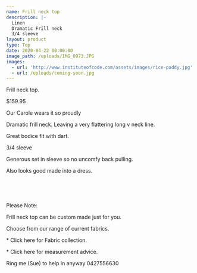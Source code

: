 ```yaml
---
name: Frill neck top
description: |-
  Linen
  Dramatic Frill neck
  3/4 sleeve
layout: product
type: Top
date: 2020-04-22 00:00:00
image_path: /uploads/IMG_0973.JPG
images:
  - url: 'http://www.instituteofcode.com/assets/images/rice-paddy.jpg'
  - url: /uploads/coming-soon.jpg
---
```


Frill neck top.

$159.95

Our Carole wears it so proudly

Dramatic frill neck. Leaving a very flattering long v neck line.

Great bodice fit with dart.

3/4 sleeve

Generous set in sleeve so no uncomfy back pulling.

Also looks good made into a dress.

&nbsp;

&nbsp;

Please Note:

Frill neck top can be custom made just for you.

Choose from our range of current fabrics.

\* Click here for Fabric collection.

\* Click here for measurement advice.

Ring me (Sue) to help in anyway 0427556630

&nbsp;

&nbsp;